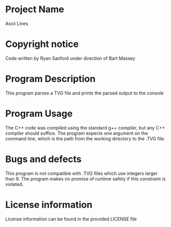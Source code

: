 # Project Name
Ascii Lines
# Copyright notice
Code written by Ryan Sanford under direction of Bart Massey
# Program Description
This program parses a TVG file and prints the parsed output to the console
# Program Usage
The C++ code was compiled using the standard g++ compiler, but any C++ compiler should suffice.
The program expects one argument on the command line, which is the path from the working directory to the .TVG file.
# Bugs and defects
This program is not compatible with .TVG files which use integers larger than 9. The program makes no promise of runtime
safety if this constraint is violated.
# License information
License information can be found in the provided LICENSE file
